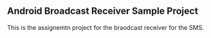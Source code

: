 ## Android Broadcast Receiver Sample Project

This is the assignemtn project for the braodcast receiver for the SMS.
